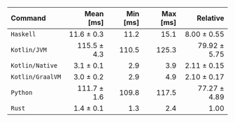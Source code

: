 | Command | Mean [ms] | Min [ms] | Max [ms] | Relative |
|:---|---:|---:|---:|---:|
| `Haskell` | 11.6 ± 0.3 | 11.2 | 15.1 | 8.00 ± 0.55 |
| `Kotlin/JVM` | 115.5 ± 4.3 | 110.5 | 125.3 | 79.92 ± 5.75 |
| `Kotlin/Native` | 3.1 ± 0.1 | 2.9 | 3.9 | 2.11 ± 0.15 |
| `Kotlin/GraalVM` | 3.0 ± 0.2 | 2.9 | 4.9 | 2.10 ± 0.17 |
| `Python` | 111.7 ± 1.6 | 109.8 | 117.5 | 77.27 ± 4.89 |
| `Rust` | 1.4 ± 0.1 | 1.3 | 2.4 | 1.00 |
